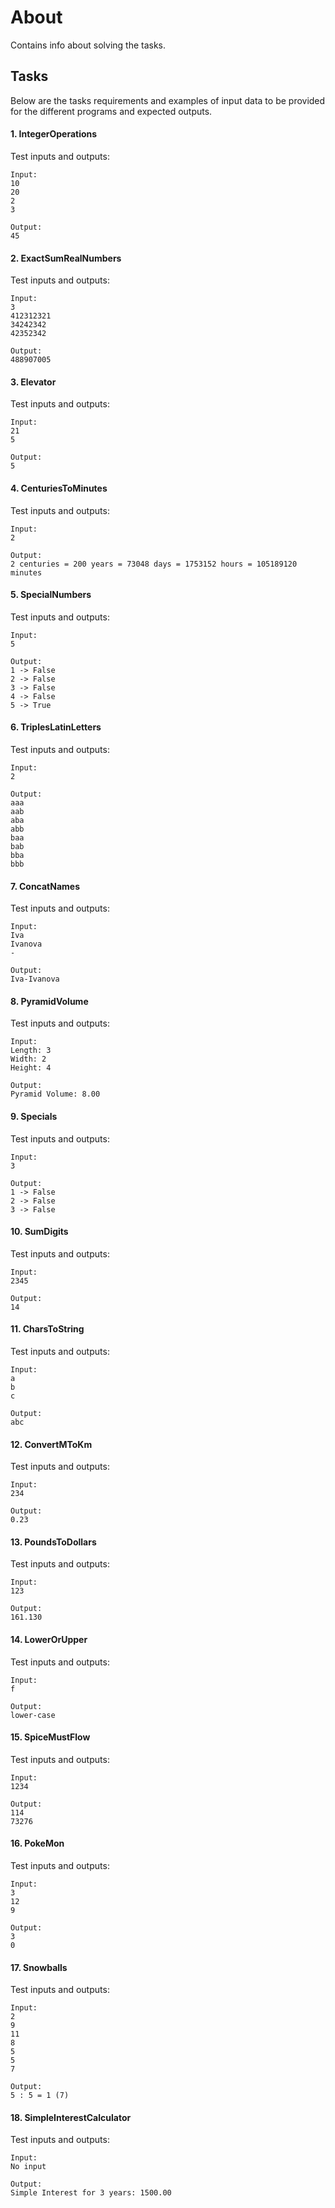 # About

Contains info about solving the tasks.

## Tasks

Below are the tasks requirements and examples of input data to be provided for the different programs and expected outputs.

#### 1. IntegerOperations

Test inputs and outputs:

```
Input:
10
20
2
3

Output:
45
```

#### 2. ExactSumRealNumbers

Test inputs and outputs:

```
Input:
3
412312321
34242342
42352342

Output:
488907005
```

#### 3. Elevator

Test inputs and outputs:

```
Input:
21
5

Output:
5
```

#### 4. CenturiesToMinutes

Test inputs and outputs:

```
Input:
2

Output:
2 centuries = 200 years = 73048 days = 1753152 hours = 105189120 minutes
```

#### 5. SpecialNumbers

Test inputs and outputs:

```
Input:
5

Output:
1 -> False
2 -> False
3 -> False
4 -> False
5 -> True
```

#### 6. TriplesLatinLetters

Test inputs and outputs:

```
Input:
2

Output:
aaa
aab
aba
abb
baa
bab
bba
bbb
```

#### 7. ConcatNames

Test inputs and outputs:

```
Input:
Iva
Ivanova
-

Output:
Iva-Ivanova
```

#### 8. PyramidVolume

Test inputs and outputs:

```
Input:
Length: 3
Width: 2
Height: 4

Output:
Pyramid Volume: 8.00
```

#### 9. Specials

Test inputs and outputs:

```
Input:
3

Output:
1 -> False
2 -> False
3 -> False
```

#### 10. SumDigits

Test inputs and outputs:

```
Input:
2345

Output:
14
```

#### 11. CharsToString

Test inputs and outputs:

```
Input:
a
b
c

Output:
abc
```

#### 12. ConvertMToKm

Test inputs and outputs:

```
Input:
234

Output:
0.23
```

#### 13. PoundsToDollars

Test inputs and outputs:

```
Input:
123

Output:
161.130
```

#### 14. LowerOrUpper

Test inputs and outputs:

```
Input:
f

Output:
lower-case
```

#### 15. SpiceMustFlow

Test inputs and outputs:

```
Input:
1234

Output:
114
73276
```

#### 16. PokeMon

Test inputs and outputs:

```
Input:
3
12
9

Output:
3
0
```

#### 17. Snowballs

Test inputs and outputs:

```
Input:
2
9
11
8
5
5
7

Output:
5 : 5 = 1 (7)
```

#### 18. SimpleInterestCalculator

Test inputs and outputs:

```
Input:
No input

Output:
Simple Interest for 3 years: 1500.00
```

